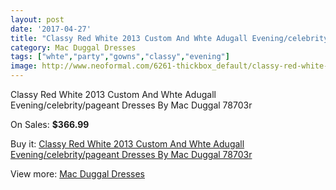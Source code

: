 ```yaml
---
layout: post
date: '2017-04-27'
title: "Classy Red White 2013 Custom And Whte Adugall Evening/celebrity/pageant Dresses By Mac Duggal 78703r"
category: Mac Duggal Dresses
tags: ["whte","party","gowns","classy","evening"]
image: http://www.neoformal.com/6261-thickbox_default/classy-red-white-2013-custom-and-whte-adugall-evening-celebrity-pageant-dresses-by-mac-duggal-78703r.jpg
---
```

Classy Red White 2013 Custom And Whte Adugall Evening/celebrity/pageant Dresses By Mac Duggal 78703r

On Sales: **$366.99**
<a href="https://www.neoformal.com/en/mac-duggal-dresses/2281-classy-red-white-2013-custom-and-whte-adugall-evening-celebrity-pageant-dresses-by-mac-duggal-78703r.html"><amp-img layout="responsive" width="600" height="600" src="//www.neoformal.com/6261-thickbox_default/classy-red-white-2013-custom-and-whte-adugall-evening-celebrity-pageant-dresses-by-mac-duggal-78703r.jpg" alt="Classy Red White 2013 Custom And Whte Adugall Evening/celebrity/pageant Dresses By Mac Duggal 78703r 0" /></a>
<a href="https://www.neoformal.com/en/mac-duggal-dresses/2281-classy-red-white-2013-custom-and-whte-adugall-evening-celebrity-pageant-dresses-by-mac-duggal-78703r.html"><amp-img layout="responsive" width="600" height="600" src="//www.neoformal.com/6262-thickbox_default/classy-red-white-2013-custom-and-whte-adugall-evening-celebrity-pageant-dresses-by-mac-duggal-78703r.jpg" alt="Classy Red White 2013 Custom And Whte Adugall Evening/celebrity/pageant Dresses By Mac Duggal 78703r 1" /></a>

Buy it: [Classy Red White 2013 Custom And Whte Adugall Evening/celebrity/pageant Dresses By Mac Duggal 78703r](https://www.neoformal.com/en/mac-duggal-dresses/2281-classy-red-white-2013-custom-and-whte-adugall-evening-celebrity-pageant-dresses-by-mac-duggal-78703r.html "Classy Red White 2013 Custom And Whte Adugall Evening/celebrity/pageant Dresses By Mac Duggal 78703r")

View more: [Mac Duggal Dresses](https://www.neoformal.com/en/18-mac-duggal-dresses "Mac Duggal Dresses")